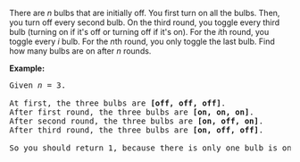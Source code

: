 There are *n* bulbs that are initially off. You first turn on all the bulbs. Then, you turn off every second bulb. On the third round, you toggle every third bulb (turning on if it's off or turning off if it's on). For the *i*th round, you toggle every *i* bulb. For the *n*th round, you only toggle the last bulb. Find how many bulbs are on after *n* rounds.

**Example:**

<pre>
Given <i>n</i> = 3. 

At first, the three bulbs are <b>[off, off, off]</b>.
After first round, the three bulbs are <b>[on, on, on]</b>.
After second round, the three bulbs are <b>[on, off, on]</b>.
After third round, the three bulbs are <b>[on, off, off]</b>. 

So you should return 1, because there is only one bulb is on.
</pre>
